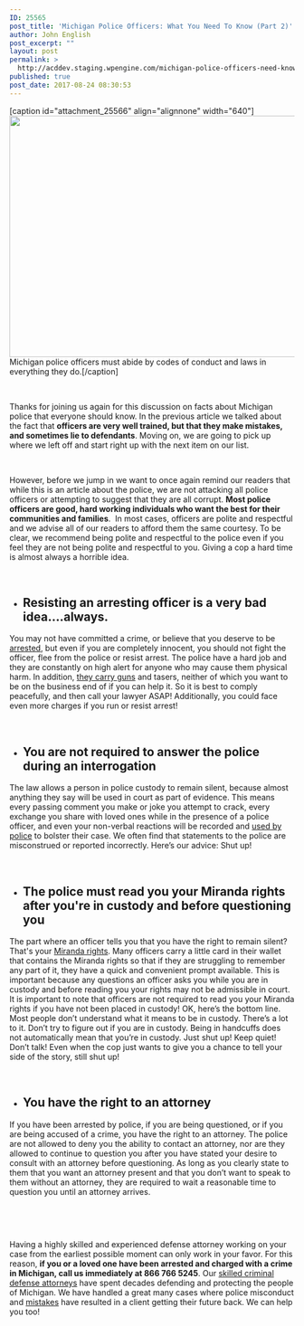 ```yaml
---
ID: 25565
post_title: 'Michigan Police Officers: What You Need To Know (Part 2)'
author: John English
post_excerpt: ""
layout: post
permalink: >
  http://acddev.staging.wpengine.com/michigan-police-officers-need-know-part-2.html
published: true
post_date: 2017-08-24 08:30:53
---
```

[caption id="attachment_25566" align="alignnone" width="640"]<img class="size-large wp-image-25566" src="http://acddev.staging.wpengine.com/wp-content/uploads/2017/08/canstockphoto15703273-1024x683.jpg" alt="" width="640" height="427" /> Michigan police officers must abide by codes of conduct and laws in everything they do.[/caption]

&nbsp;

<span style="font-weight: 400;">Thanks for joining us again for this discussion on facts about Michigan police that everyone should know. In the previous article we talked about the fact that </span><b>officers are very well trained, but that they make mistakes, and sometimes lie to defendants</b><span style="font-weight: 400;">. Moving on, we are going to pick up where we left off and start right up with the next item on our list.</span>

&nbsp;

<span style="font-weight: 400;">However, before we jump in we want to once again remind our readers that while this is an article about the police, we are not attacking all police officers or attempting to suggest that they are all corrupt. </span><b>Most police officers are good, hard working individuals who want the best for their communities and families</b><span style="font-weight: 400;">.  In most cases, officers are polite and respectful and we advise all of our readers to afford them the same courtesy. To be clear, we recommend being polite and respectful to the police even if you feel they are not being polite and respectful to you. Giving a cop a hard time is almost always a horrible idea.</span>

&nbsp;
<ul>
 	<li>
<h2><b>Resisting an arresting officer is a very bad idea….always.</b></h2>
</li>
</ul>
You may not have committed a crime, or believe that you deserve to be <a href="http://www.acddev.staging.wpengine.com/pre-arrest-help-from-us.html"><span>arrested</span></a><span>, but even if you are completely innocent, you should not fight the officer, flee from the police or resist arrest. The police have a hard job and they are constantly on high alert for anyone who may cause them physical harm. In addition, </span><a href="https://acddev.staging.wpengine.com/firearm-charges.html"><span>they carry guns</span></a><span> and tasers, neither of which you want to be on the business end of if you can help it. So it is best to comply peacefully, and then call your lawyer ASAP! Additionally, you could face even more charges if you run or resist arrest! </span>

&nbsp;
<ul>
 	<li>
<h2><b>You are not required to answer the police during an interrogation</b></h2>
</li>
</ul>
<span style="font-weight: 400;">The law allows a person in police custody to remain silent, because almost anything they say will be used in court as part of evidence. This means every passing comment you make or joke you attempt to crack, every exchange you share with loved ones while in the presence of a police officer, and even your non-verbal reactions will be recorded and </span><a href="http://www.acddev.staging.wpengine.com/cop-secrets.html"><span style="font-weight: 400;">used by police</span></a><span style="font-weight: 400;"> to bolster their case. We often find that statements to the police are misconstrued or reported incorrectly. Here’s our advice: Shut up!</span>

&nbsp;
<ul>
 	<li>
<h2><b>The police must read you your Miranda rights after you're in custody and before questioning you</b></h2>
</li>
</ul>
<span style="font-weight: 400;">The part where an officer tells you that you have the right to remain silent? That's your </span><a href="http://www.acddev.staging.wpengine.com/miranda-rights.html"><span style="font-weight: 400;">Miranda rights</span></a><span style="font-weight: 400;">. Many officers carry a little card in their wallet that contains the Miranda rights so that if they are struggling to remember any part of it, they have a quick and convenient prompt available. This is important because any questions an officer asks you while you are in custody and before reading you your rights may not be admissible in court. It is important to note that officers are not required to read you your Miranda rights if you have not been placed in custody! OK, here’s the bottom line. Most people don’t understand what it means to be in custody. There’s a lot to it. Don’t try to figure out if you are in custody. Being in handcuffs does not automatically mean that you’re in custody. Just shut up! Keep quiet! Don’t talk! Even when the cop just wants to give you a chance to tell your side of the story, still shut up!</span>

&nbsp;
<ul>
 	<li>
<h2><b>You have the right to an attorney</b></h2>
</li>
</ul>
<span style="font-weight: 400;">If you have been arrested by police, if you are being questioned, or if you are being accused of a crime, you have the right to an attorney. The police are not allowed to deny you the ability to contact an attorney, nor are they allowed to continue to question you after you have stated your desire to consult with an attorney before questioning. As long as you clearly state to them that you want an attorney present and that you don’t want to speak to them without an attorney, they are required to wait a reasonable time to question you until an attorney arrives. </span>

&nbsp;

&nbsp;

<span style="font-weight: 400;">Having a highly skilled and experienced defense attorney working on your case from the earliest possible moment can only work in your favor. For this reason, </span><b>if you or a loved one have been arrested and charged with a crime in Michigan, call us immediately at 866 766 5245</b><span style="font-weight: 400;">. Our </span><a href="http://www.acddev.staging.wpengine.com/trial-attorneys.html"><span style="font-weight: 400;">skilled criminal defense attorneys</span></a><span style="font-weight: 400;"> have spent decades defending and protecting the people of Michigan. We have handled a great many cases where police misconduct and </span><a href="http://www.acddev.staging.wpengine.com/police-mistakes.html"><span style="font-weight: 400;">mistakes</span></a><span style="font-weight: 400;"> have resulted in a client getting their future back. We can help you too!</span>